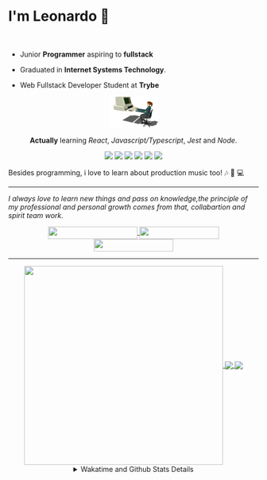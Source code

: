 # I'm Leonardo 🌈
<p align="center">
<img src="https://upload.wikimedia.org/wikipedia/en/thumb/0/05/Flag_of_Brazil.svg/1200px-Flag_of_Brazil.svg.png" width=20 height=15 / >
<img src="https://upload.wikimedia.org/wikipedia/commons/2/2b/Bandeira_do_estado_de_S%C3%A3o_Paulo.svg" width=20 height=15 / >
</p>

- Junior <b>Programmer</b> aspiring to <b>fullstack</b>

- Graduated in <b>Internet Systems Technology</b>.

- Web Fullstack Developer Student at <b>Trybe</b>

<div align="center">

<img src="./img/computer.gif" width="100px">

**Actually** learning _React_, _Javascript/Typescript_, _Jest_ and  _Node_. 

</div>
       
<p align="center">
<img src="https://badges.aleen42.com/src/react.svg">
<img src="https://badges.aleen42.com/src/redux.svg"> 
<img src="https://badges.aleen42.com/src/javascript.svg">
<img src="https://badges.aleen42.com/src/typescript.svg">
<img src="https://badges.aleen42.com/src/jest_1.svg">
<img src="https://badges.aleen42.com/src/node.svg">
<br>
</p>

Besides programming, i love to learn about production music too! :notes: :musical_keyboard: :computer:

* * *

<i>I always love to learn new things and pass on knowledge,the principle of my professional and personal growth comes from that, collabartion and spirit team work.</i><br>

<div align="center">
       
<a href="https://www.linkedin.com/in/lcds90/">
  <img align="center" src="https://img.shields.io/static/v1?logo=linkedin&label=linkedin&message=lcds90&color=blue&style=for-the-badge" height=25 width=180/>
</a>
<a href="http://lcds.me">
  <img align="center" src="https://img.shields.io/static/v1?&label=Portflio&message=site&color=green&style=for-the-badge" height=25 width=160/>
</a>
<a href="mailto:lcds90@gmail.com">
  <img align="center" src="https://img.shields.io/static/v1?&logo=gmail&label=Send&message=Email&color=red&style=for-the-badge" height=25 width=160/>
</a>
       
</div>

* * *

<div align="center">
<a href="https://wakatime.com/@lcds90">
  <img align="center" src="https://github-readme-stats.vercel.app/api/top-langs/?username=lcds90&langs_count=10&theme=gruvbox&layout=compact&include_all_commits=true" height="400px" width="400px"/>
</a>
<a href="https://wakatime.com/@lcds90">
  <img align="center" src="https://github-readme-stats.vercel.app/api?username=lcds90&count_private=true&theme=gruvbox"/>
</a>
<a href="https://wakatime.com/@lcds90">
  <img align="center" src="https://github-readme-stats.vercel.app/api/wakatime?username=lcds90&theme=gruvbox&layout=compact"/>
</a>
       
<details>
       <summary>Wakatime and Github Stats Details</summary>
       <div align="justify">
              
<!--START_SECTION:waka-->
![Profile Views](http://img.shields.io/badge/Profile%20Views-5-blue)

**🐱 My GitHub Data** 

> 🏆 1,004 Contributions in the Year 2021
 > 
> 📦 555.2 kB Used in GitHub's Storage 
 > 
> 🚫 Not Opted to Hire
 > 
> 📜 60 Public Repositories 
 > 
> 🔑 39 Private Repositories  
 > 
**I'm a Night 🦉** 

```text
🌞 Morning    102 commits    ████░░░░░░░░░░░░░░░░░░░░░   17.53% 
🌆 Daytime    171 commits    ███████░░░░░░░░░░░░░░░░░░   29.38% 
🌃 Evening    188 commits    ████████░░░░░░░░░░░░░░░░░   32.3% 
🌙 Night      121 commits    █████░░░░░░░░░░░░░░░░░░░░   20.79%

```
📅 **I'm Most Productive on Monday** 

```text
Monday       111 commits    ████░░░░░░░░░░░░░░░░░░░░░   19.07% 
Tuesday      88 commits     ███░░░░░░░░░░░░░░░░░░░░░░   15.12% 
Wednesday    55 commits     ██░░░░░░░░░░░░░░░░░░░░░░░   9.45% 
Thursday     45 commits     ██░░░░░░░░░░░░░░░░░░░░░░░   7.73% 
Friday       97 commits     ████░░░░░░░░░░░░░░░░░░░░░   16.67% 
Saturday     88 commits     ███░░░░░░░░░░░░░░░░░░░░░░   15.12% 
Sunday       98 commits     ████░░░░░░░░░░░░░░░░░░░░░   16.84%

```


📊 **This Week I Spent My Time On** 

```text
⌚︎ Time Zone: America/Sao_Paulo

💬 Programming Languages: 
JSX                      10 hrs 20 mins      ██████████░░░░░░░░░░░░░░░   40.38% 
CSS                      5 hrs 6 mins        █████░░░░░░░░░░░░░░░░░░░░   19.97% 
JavaScript               2 hrs 53 mins       ██░░░░░░░░░░░░░░░░░░░░░░░   11.28% 
Markdown                 2 hrs 41 mins       ██░░░░░░░░░░░░░░░░░░░░░░░   10.53% 
SQL                      2 hrs 17 mins       ██░░░░░░░░░░░░░░░░░░░░░░░   8.94%

🔥 Editors: 
VS Code                  25 hrs 37 mins      █████████████████████████   100.0%

🐱‍💻 Projects: 
kpop-statistics          14 hrs 27 mins      ██████████████░░░░░░░░░░░   56.42% 
grid-trybe               2 hrs 27 mins       ██░░░░░░░░░░░░░░░░░░░░░░░   9.61% 
sd-013-a-mysql-all-for-on2 hrs 17 mins       ██░░░░░░░░░░░░░░░░░░░░░░░   8.93% 
lcds90-portfolio         1 hr 54 mins        █░░░░░░░░░░░░░░░░░░░░░░░░   7.42% 
trybe-course             1 hr 24 mins        █░░░░░░░░░░░░░░░░░░░░░░░░   5.53%

💻 Operating System: 
Linux                    25 hrs 37 mins      █████████████████████████   100.0%

```

**I Mostly Code in JavaScript** 

```text
JavaScript               39 repos            ██████████░░░░░░░░░░░░░░░   43.33% 
HTML                     15 repos            ████░░░░░░░░░░░░░░░░░░░░░   16.67% 
TypeScript               14 repos            ████░░░░░░░░░░░░░░░░░░░░░   15.56% 
CSS                      6 repos             █░░░░░░░░░░░░░░░░░░░░░░░░   6.67% 
PHP                      5 repos             █░░░░░░░░░░░░░░░░░░░░░░░░   5.56%

```


**Timeline**

![Chart not found](https://raw.githubusercontent.com/lcds90/lcds90/main/charts/bar_graph.png) 


 Last Updated on 25/10/2021
<!--END_SECTION:waka-->
              
              
   </div>
</details>
       
       
</div>

